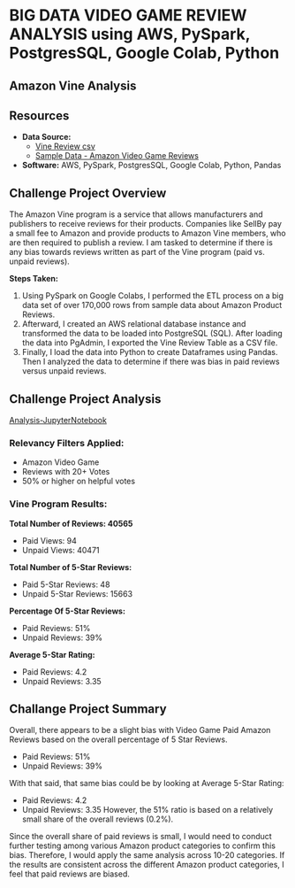# BIG DATA VIDEO GAME REVIEW ANALYSIS using AWS, PySpark, PostgresSQL, Google Colab, Python




## Amazon Vine Analysis

## Resources

- **Data Source:** 
  - [Vine Review csv](resources/vine_table.csv)
  - [Sample Data - Amazon Video Game Reviews](https://s3.amazonaws.com/amazon-reviews-pds/tsv/index.txt)
- **Software:** AWS, PySpark, PostgresSQL, Google Colab, Python, Pandas

## Challenge Project Overview 

The Amazon Vine program is a service that allows manufacturers and publishers to receive reviews for their products. Companies like SellBy pay a small fee to Amazon and provide products to Amazon Vine members, who are then required to publish a review. I am tasked to determine if there is any bias towards reviews written as part of the Vine program (paid vs. unpaid reviews).

**Steps Taken:**

1) Using PySpark on Google Colabs, I performed the ETL process on a big data set of over 170,000 rows from sample data about Amazon Product Reviews. 
2) Afterward, I created an AWS relational database instance and transformed the data to be loaded into PostgreSQL (SQL). After loading the data into PgAdmin, I exported the Vine Review Table as a CSV file.
3) Finally, I load the data into Python to create Dataframes using Pandas. Then I analyzed the data to determine if there was bias in paid reviews versus unpaid reviews. 

## Challenge Project Analysis

[Analysis-JupyterNotebook](Vine_Review_Analysis.ipynb)

### **Relevancy Filters Applied:**
- Amazon Video Game 
- Reviews with 20+ Votes
- 50% or higher on helpful votes

### **Vine Program Results:**

**Total Number of Reviews: 40565**
- Paid Views: 94
- Unpaid Views: 40471

**Total Number of 5-Star Reviews:**
 - Paid 5-Star Reviews: 48
 - Unpaid 5-Star Reviews: 15663

**Percentage Of 5-Star Reviews:**
- Paid Reviews: 51%
- Unpaid Reviews: 39%

**Average 5-Star Rating:**
- Paid Reviews: 4.2
- Unpaid Reviews: 3.35


## Challange Project Summary


Overall, there appears to be a slight bias with Video Game Paid Amazon Reviews based on the overall percentage of 5 Star Reviews.
- Paid Reviews: 51%
- Unpaid Reviews: 39%

With that said, that same bias could be by looking at Average 5-Star Rating:
- Paid Reviews: 4.2
- Unpaid Reviews: 3.35
However, the 51% ratio is based on a relatively small share of the overall reviews (0.2%). 

Since the overall share of paid reviews is small, I would need to conduct further testing among various Amazon product categories to confirm this bias.  Therefore, I would apply the same analysis across 10-20 categories. If the results are consistent across the different Amazon product categories, I feel that paid reviews are biased.

